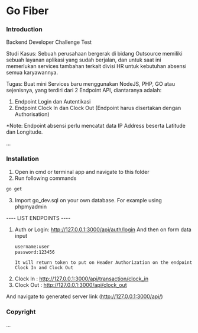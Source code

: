 # Go Fiber

### Introduction
Backend Developer Challenge Test

Studi Kasus:
Sebuah perusahaan bergerak di bidang Outsource memiliki sebuah layanan aplikasi yang sudah berjalan, dan untuk saat ini memerlukan services tambahan terkait divisi HR untuk kebutuhan absensi semua karyawannya.

Tugas:
Buat mini Services baru menggunakan NodeJS, PHP, GO atau sejenisnya, yang terdiri dari 2 Endpoint API, diantaranya adalah:

1. Endpoint Login dan Autentikasi
2. Endpoint Clock In dan Clock Out (Endpoint harus disertakan dengan Authorisation)

*Note: Endpoint absensi perlu mencatat data IP Address beserta Latitude dan Longitude.

...

### Installation

1. Open in cmd or terminal app and navigate to this folder
2. Run following commands

```bash
go get
```

3. Import go_dev.sql on your own database. For example using phpmyadmin

---- LIST ENDPOINTS ----
1. Auth or Login: http://127.0.0.1:3000/api/auth/login
    And then on form data input
    ```bash
    username:user
    password:123456
    ```
    ```
    It will return token to put on Header Authorization on the endpoint Clock In and Clock Out
    ```
2. Clock In : http://127.0.0.1:3000/api/transaction/clock_in
3. Clock Out : http://127.0.0.1:3000/api/clock_out

And navigate to generated server link (http://127.0.0.1:3000/api/)

### Copyright

...
